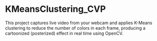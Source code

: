 # KMeansClustering_CVP
This project captures live video from your webcam and applies K-Means clustering to reduce the number of colors in each frame, producing a cartoonized (posterized) effect in real time using OpenCV.
